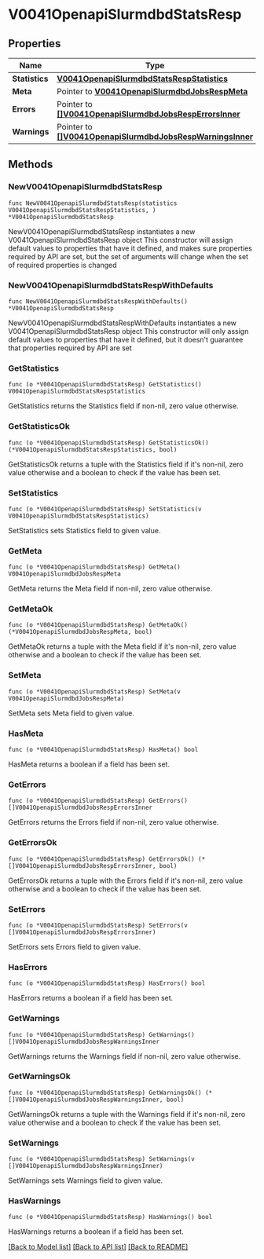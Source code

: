 # V0041OpenapiSlurmdbdStatsResp

## Properties

Name | Type | Description | Notes
------------ | ------------- | ------------- | -------------
**Statistics** | [**V0041OpenapiSlurmdbdStatsRespStatistics**](V0041OpenapiSlurmdbdStatsRespStatistics.md) |  | 
**Meta** | Pointer to [**V0041OpenapiSlurmdbdJobsRespMeta**](V0041OpenapiSlurmdbdJobsRespMeta.md) |  | [optional] 
**Errors** | Pointer to [**[]V0041OpenapiSlurmdbdJobsRespErrorsInner**](V0041OpenapiSlurmdbdJobsRespErrorsInner.md) | Query errors | [optional] 
**Warnings** | Pointer to [**[]V0041OpenapiSlurmdbdJobsRespWarningsInner**](V0041OpenapiSlurmdbdJobsRespWarningsInner.md) | Query warnings | [optional] 

## Methods

### NewV0041OpenapiSlurmdbdStatsResp

`func NewV0041OpenapiSlurmdbdStatsResp(statistics V0041OpenapiSlurmdbdStatsRespStatistics, ) *V0041OpenapiSlurmdbdStatsResp`

NewV0041OpenapiSlurmdbdStatsResp instantiates a new V0041OpenapiSlurmdbdStatsResp object
This constructor will assign default values to properties that have it defined,
and makes sure properties required by API are set, but the set of arguments
will change when the set of required properties is changed

### NewV0041OpenapiSlurmdbdStatsRespWithDefaults

`func NewV0041OpenapiSlurmdbdStatsRespWithDefaults() *V0041OpenapiSlurmdbdStatsResp`

NewV0041OpenapiSlurmdbdStatsRespWithDefaults instantiates a new V0041OpenapiSlurmdbdStatsResp object
This constructor will only assign default values to properties that have it defined,
but it doesn't guarantee that properties required by API are set

### GetStatistics

`func (o *V0041OpenapiSlurmdbdStatsResp) GetStatistics() V0041OpenapiSlurmdbdStatsRespStatistics`

GetStatistics returns the Statistics field if non-nil, zero value otherwise.

### GetStatisticsOk

`func (o *V0041OpenapiSlurmdbdStatsResp) GetStatisticsOk() (*V0041OpenapiSlurmdbdStatsRespStatistics, bool)`

GetStatisticsOk returns a tuple with the Statistics field if it's non-nil, zero value otherwise
and a boolean to check if the value has been set.

### SetStatistics

`func (o *V0041OpenapiSlurmdbdStatsResp) SetStatistics(v V0041OpenapiSlurmdbdStatsRespStatistics)`

SetStatistics sets Statistics field to given value.


### GetMeta

`func (o *V0041OpenapiSlurmdbdStatsResp) GetMeta() V0041OpenapiSlurmdbdJobsRespMeta`

GetMeta returns the Meta field if non-nil, zero value otherwise.

### GetMetaOk

`func (o *V0041OpenapiSlurmdbdStatsResp) GetMetaOk() (*V0041OpenapiSlurmdbdJobsRespMeta, bool)`

GetMetaOk returns a tuple with the Meta field if it's non-nil, zero value otherwise
and a boolean to check if the value has been set.

### SetMeta

`func (o *V0041OpenapiSlurmdbdStatsResp) SetMeta(v V0041OpenapiSlurmdbdJobsRespMeta)`

SetMeta sets Meta field to given value.

### HasMeta

`func (o *V0041OpenapiSlurmdbdStatsResp) HasMeta() bool`

HasMeta returns a boolean if a field has been set.

### GetErrors

`func (o *V0041OpenapiSlurmdbdStatsResp) GetErrors() []V0041OpenapiSlurmdbdJobsRespErrorsInner`

GetErrors returns the Errors field if non-nil, zero value otherwise.

### GetErrorsOk

`func (o *V0041OpenapiSlurmdbdStatsResp) GetErrorsOk() (*[]V0041OpenapiSlurmdbdJobsRespErrorsInner, bool)`

GetErrorsOk returns a tuple with the Errors field if it's non-nil, zero value otherwise
and a boolean to check if the value has been set.

### SetErrors

`func (o *V0041OpenapiSlurmdbdStatsResp) SetErrors(v []V0041OpenapiSlurmdbdJobsRespErrorsInner)`

SetErrors sets Errors field to given value.

### HasErrors

`func (o *V0041OpenapiSlurmdbdStatsResp) HasErrors() bool`

HasErrors returns a boolean if a field has been set.

### GetWarnings

`func (o *V0041OpenapiSlurmdbdStatsResp) GetWarnings() []V0041OpenapiSlurmdbdJobsRespWarningsInner`

GetWarnings returns the Warnings field if non-nil, zero value otherwise.

### GetWarningsOk

`func (o *V0041OpenapiSlurmdbdStatsResp) GetWarningsOk() (*[]V0041OpenapiSlurmdbdJobsRespWarningsInner, bool)`

GetWarningsOk returns a tuple with the Warnings field if it's non-nil, zero value otherwise
and a boolean to check if the value has been set.

### SetWarnings

`func (o *V0041OpenapiSlurmdbdStatsResp) SetWarnings(v []V0041OpenapiSlurmdbdJobsRespWarningsInner)`

SetWarnings sets Warnings field to given value.

### HasWarnings

`func (o *V0041OpenapiSlurmdbdStatsResp) HasWarnings() bool`

HasWarnings returns a boolean if a field has been set.


[[Back to Model list]](../README.md#documentation-for-models) [[Back to API list]](../README.md#documentation-for-api-endpoints) [[Back to README]](../README.md)


